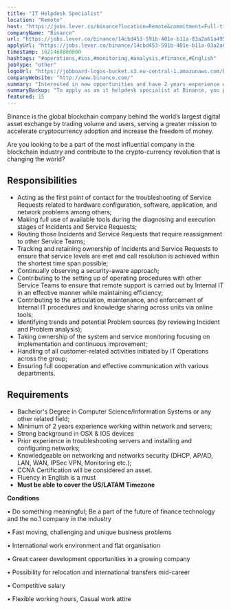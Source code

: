 ```yaml
---
title: "IT Helpdesk Specialist"
location: "Remote"
host: "https://jobs.lever.co/binance?location=Remote&commitment=Full-time%3A%20Remote"
companyName: "Binance"
url: "https://jobs.lever.co/binance/14cbd453-591b-401e-b11a-03a2a61a4951"
applyUrl: "https://jobs.lever.co/binance/14cbd453-591b-401e-b11a-03a2a61a4951/apply"
timestamp: 1621468800000
hashtags: "#operations,#ios,#monitoring,#analysis,#finance,#English"
jobType: "other"
logoUrl: "https://jobboard-logos-bucket.s3.eu-central-1.amazonaws.com/binance"
companyWebsite: "http://www.binance.com/"
summary: "Interested in new opportunities and have 2 years experience working within network and servers? Binance has a job opening for an IT Helpdesk Specialist."
summaryBackup: "To apply as an it helpdesk specialist at Binance, you preferably need to have some knowledge of: #operations, #ios, #analysis."
featured: 15
---
```


Binance is the global blockchain company behind the world’s largest digital asset exchange by trading volume and users, serving a greater mission to accelerate cryptocurrency adoption and increase the freedom of money.

Are you looking to be a part of the most influential company in the blockchain industry and contribute to the crypto-currency revolution that is changing the world?

## Responsibilities

*   Acting as the first point of contact for the troubleshooting of Service Requests related to hardware configuration, software, application, and network problems among others;
*   Making full use of available tools during the diagnosing and execution stages of Incidents and Service Requests;
*   Routing those Incidents and Service Requests that require reassignment to other Service Teams;
*   Tracking and retaining ownership of Incidents and Service Requests to ensure that service levels are met and call resolution is achieved within the shortest time span possible;
*   Continually observing a security-aware approach;
*   Contributing to the setting up of operating procedures with other Service Teams to ensure that remote support is carried out by Internal IT in an effective manner while maintaining efficiency;
*   Contributing to the articulation, maintenance, and enforcement of Internal IT procedures and knowledge sharing across units via online tools;
*   Identifying trends and potential Problem sources (by reviewing Incident and Problem analysis);
*   Taking ownership of the system and service monitoring focusing on implementation and continuous improvement;
*   Handling of all customer-related activities initiated by IT Operations across the group;
*   Ensuring full cooperation and effective communication with various departments.

## Requirements

*   Bachelor's Degree in Computer Science/Information Systems or any other related field;
*   Minimum of 2 years experience working within network and servers;
*   Strong background in OSX & IOS devices
*   Prior experience in troubleshooting servers and installing and configuring networks;
*   Knowledgeable on networking and networks security (DHCP, AP/AD, LAN, WAN, IPSec VPN, Monitoring etc.);
*   CCNA Certification will be considered an asset.
*   Fluency in English is a must
*   **Must be able to cover the US/LATAM Timezone**

**Conditions**

• Do something meaningful; Be a part of the future of finance technology and the no.1 company in the industry

• Fast moving, challenging and unique business problems

• International work environment and flat organisation

• Great career development opportunities in a growing company

• Possibility for relocation and international transfers mid-career

• Competitive salary

• Flexible working hours, Casual work attire

